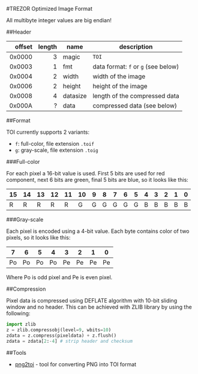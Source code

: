 #TREZOR Optimized Image Format

All multibyte integer values are big endian!

##Header

| offset | length | name | description |
|-------:|-------:|------|-------------|
| 0x0000 | 3      | magic | `TOI` |
| 0x0003 | 1      | fmt | data format: `f` or `g` (see below) |
| 0x0004 | 2      | width | width of the image |
| 0x0006 | 2      | height | height of the image |
| 0x0008 | 4      | datasize | length of the compressed data |
| 0x000A | ?      | data | compressed data (see below) |

##Format

TOI currently supports 2 variants:

* `f`: full-color, file extension `.toif`
* `g`: gray-scale, file extension `.toig`

###Full-color

For each pixel a 16-bit value is used. First 5 bits are used for red component, next 6 bits are green, final 5 bits are blue, so it looks like this:

| 15 | 14 | 13 | 12 | 11 | 10 | 9 | 8 | 7 | 6 | 5 | 4 | 3 | 2 | 1 | 0 |
|----|----|----|----|----|----|---|---|---|---|---|---|---|---|---|---|
| R | R | R | R | R | G | G | G | G | G | G | B | B | B | B | B |

###Gray-scale

Each pixel is encoded using a 4-bit value. Each byte contains color of two pixels, so it looks like this:

| 7 | 6 | 5 | 4 | 3 | 2 | 1 | 0 |
|---|---|---|---|---|---|---|---|
| Po | Po | Po | Po | Pe | Pe | Pe | Pe |

Where Po is odd pixel and Pe is even pixel.

##Compression

Pixel data is compressed using DEFLATE algorithm with 10-bit sliding window and no header. This can be achieved with ZLIB library by using the following:

``` python
import zlib
z = zlib.compressobj(level=9, wbits=10)
zdata = z.compress(pixeldata) + z.flush()
zdata = zdata[2:-4] # strip header and checksum
```

##Tools

* [png2toi](../tools/png2toi) - tool for converting PNG into TOI format
